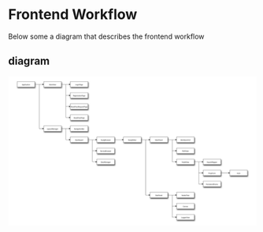 # Frontend Workflow

Below some a diagram that describes the frontend workflow

## diagram

[![frontend-diagram](img/frontend-diagram.svg)]([[http://interactive.blockdiag.com/?compression=deflate&src=eJx9U8tuwjAQvPcrrJwDDeJClQYJUQ6VWiqhHlqhHhx7CRZOHNmmCFX8e9fOgwQQOUT27szs7thOpWI7LmhG_h4IYSov95ZaoQoqydpYynbAQyKYKkhCAiM4MKqHZZEFPzEScsVBiiJrsT56UHoHuh-jqHg0wvSjXGhgVmm3Dg6QPhrQv6CDds-kgMIGyNrSEhLqwBUz9RiR0wwM0ZAJY_XRE824gQcbqQ5sS7UdcmppSg1UfQcGdZCJeNxlWu1Lb4D7JE1Bumlfvpez99c5cT0JBsaLu69nU9yaELdDxrUFnnDCX1OkquErJMH8Y7W4FO-aELb24CoNSd2zA56w7bNgrbf4-lyslrO3s6ZLXltEclEIhXpjXxPteh5MqyBZb5Tk7siNPUpIuLK2Oqq6aP9UHK_bMVlXrTxFk1GINkmlk1Tu4efyfAkSm-Ea0iSKRjeB9dxn3CTqXR4vltad-0zDuJfw83Zz3bKDaZ_XlnIT19cbV1fvBT3Dm8Op2d4idl_LfWT3tVwgT_831C63](http://interactive.blockdiag.com/?compression=deflate&src=eJyVU8tuwjAQvPMVls_QBnGhgiChlkOllkPVQ6uoBz-WxMKJkW1KUcW_13YeTRqEqA-R4p2ZXe_sUqnYlguSou8BQkzlu70lVqiCSJQYS9gW-MfMhXLFQYoi7d4awYER3VwOkcnIDmKt9gUHTtXX0IlKpWMp0sxSuYfAI07_aITpqnGhgVmlk-tE8AHorQH9CRr_h8KkgMJiVHGIT1nmpz2ZkiVykoJBGlJhrD7i8PRJLYA3Uh1YRrS94cQSSgzgsjtO2BGvrC0XhVD9AgYulLr_XXDIH0koSBQj_PC-Xj4_3iPfA8HAhLr86fg4a7ybNX33uJP7OPGgHaSDboxXb6-rl_Xy6VfWB3s9cFZPfL7T4G9f56NFxxuUlMp30XRcP_2sicgR6xmoSdMoGp8FVs2tcWN_OlMU1GiyUZLX01pRLgVKF1qxdt7Rostrp2pWoak76qyIg_TW6yjB-ciJyc4ItjfuIrC9TD2gn9P5qHxWBYi5sjaETz9ueVQ8](http://interactive.blockdiag.com/?compression=deflate&src=eJx9kttOwzAMhu95ir4ATzAJaWNMqrSiauNw7bamM-3i4KSdEOLdSXoIdB27i_3Zv37byWrOq4KgjL5uomipdU05WGIV3d5FCZB6ITwtHBrfPr_lklQKJZ6DHZZkrHQCl7lBm4IxO_xo0NirNT2cu9rCJzc2AeW4-O5Jwlc8QktlV7-CyxVrMIeMQQpPQ-BJKu8r4ZPppSdoj9JSjv_hNVgIrhz8VRp0Hwqy3PWFYNxyCgrrGdlTgQNxKETdiFygeRLs1jch96BaMLO0u5kz1l9z2HhgryxVhio_PMeLc7ahGlPKq37gCfIeguAYeBAr3ViTgNZ911-WCusNy9G_l43lGUcx7g-hsvGbwNHN9_0D7f3alg)))
